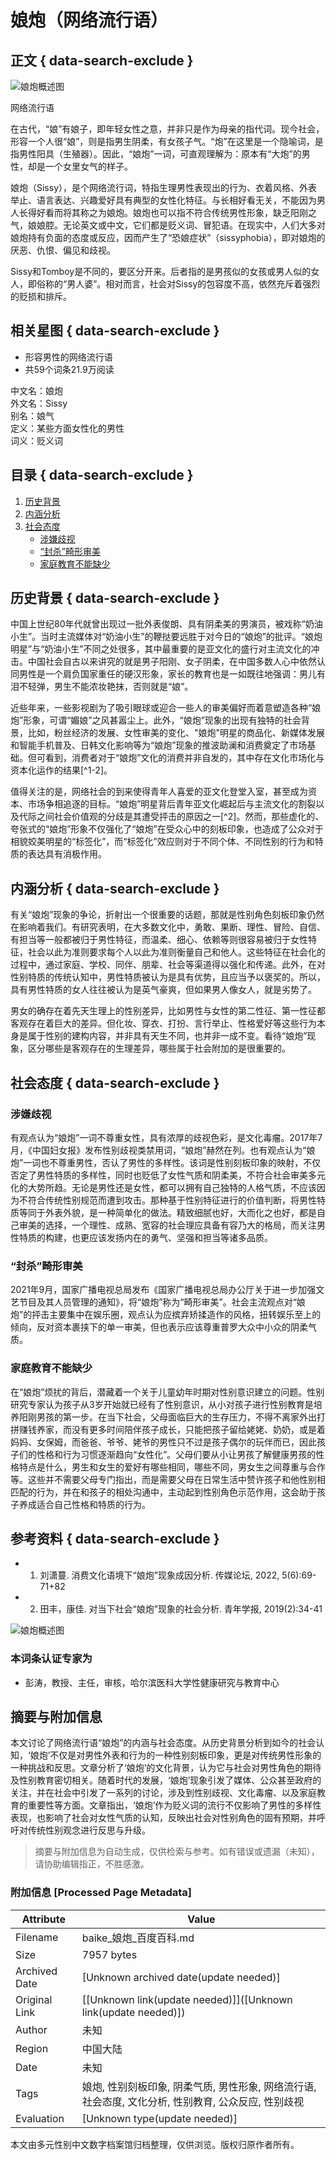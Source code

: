 # 娘炮（网络流行语）

## 正文 { data-search-exclude }


![娘炮概述图](https://bkimg.cdn.bcebos.com/smart/55e736d12f2eb9389b50d0251e319235e5dde611c192-bkimg-process,v_1,rw_16,rh_9,maxl_640,pad_1?x-bce-process=image/format,f_auto)

网络流行语

在古代，“娘”有娘子，即年轻女性之意，并非只是作为母亲的指代词。现今社会，形容一个人很“娘”，则是指男生阴柔，有女孩子气。“炮”在这里是一个隐喻词，是指男性阳具（生殖器）。因此，“娘炮”一词，可直观理解为：原本有“大炮”的男性，却是一个女里女气的样子。

娘炮（Sissy），是个网络流行词，特指生理男性表现出的行为、衣着风格、外表举止、语言表达、兴趣爱好具有典型的女性化特征。与长相好看无关，不能因为男人长得好看而将其称之为娘炮。娘炮也可以指不符合传统男性形象，缺乏阳刚之气，娘娘腔。无论英文或中文，它们都是贬义词、冒犯语。在现实中，人们大多对娘炮持有负面的态度或反应，因而产生了“恐娘症状”（sissyphobia），即对娘炮的厌恶、仇恨、偏见和歧视。

Sissy和Tomboy是不同的，要区分开来。后者指的是男孩似的女孩或男人似的女人，即俗称的“男人婆”。相对而言，社会对Sissy的包容度不高，依然充斥着强烈的贬损和排斥。

## 相关星图 { data-search-exclude }
- 形容男性的网络流行语
- 共59个词条21.9万阅读

中文名：娘炮  
外文名：Sissy  
别名：娘气  
定义：某些方面女性化的男性  
词义：贬义词  

## 目录 { data-search-exclude }
1. [历史背景](#历史背景)
2. [内涵分析](#内涵分析)
3. [社会态度](#社会态度)
   - [涉嫌歧视](#涉嫌歧视)
   - [“封杀”畸形审美](#封杀畸形审美)
   - [家庭教育不能缺少](#家庭教育不能缺少)

## 历史背景 { data-search-exclude }

中国上世纪80年代就曾出现过一批外表俊朗、具有阴柔美的男演员，被戏称“奶油小生”。当时主流媒体对“奶油小生”的鞭挞要远胜于对今日的“娘炮”的批评。“娘炮明星”与“奶油小生”不同之处很多，其中最重要的是亚文化的盛行对主流文化的冲击。中国社会自古以来讲究的就是男子阳刚、女子阴柔，在中国多数人心中依然认同男性是一个肩负国家重任的硬汉形象，家长的教育也是一如既往地强调：男儿有泪不轻弹，男生不能浓妆艳抹，否则就是“娘”。

近些年来，一些影视剧为了吸引眼球或迎合一些人的审美偏好而着意塑造各种“娘炮”形象，可谓“媚娘”之风甚嚣尘上。此外，“娘炮”现象的出现有独特的社会背景，比如，粉丝经济的发展、女性审美的变化、"娘炮"明星的商品化、新媒体发展和智能手机普及、日韩文化影响等为“娘炮”现象的推波助澜和消费奠定了市场基础。但可看到，消费者对于“娘炮”文化的消费并非自发的，其中存在文化市场化与资本化运作的结果[^1-2]。

值得关注的是，网络社会的到来使得青年人喜爱的亚文化登堂入室，甚至成为资本、市场争相追逐的目标。“娘炮”明星背后青年亚文化崛起后与主流文化的割裂以及代际之间社会价值观的分歧是其遭受抨击的原因之一[^2]。然而，那些虚化的、夸张式的“娘炮”形象不仅强化了“娘炮”在受众心中的刻板印象，也造成了公众对于相貌姣美明星的“标签化”，而“标签化”效应则对于不同个体、不同性别的行为和特质的表达具有消极作用。

## 内涵分析 { data-search-exclude }

有关“娘炮”现象的争论，折射出一个很重要的话题，那就是性别角色刻板印象仍然在影响着我们。有研究表明，在大多数文化中，勇敢、果断、理性、冒险、自信、有担当等一般都被归于男性特征，而温柔、细心、依赖等则很容易被归于女性特征，社会以此为准则要求每个人以此为准则衡量自己和他人。这些特征在社会化的过程中，通过家庭、学校、同伴、朋辈、社会等渠道得以强化和传递。此外，在对性别特质的传统认知中，男性特质被认为是具有优势，且应当予以褒奖的。所以，具有男性特质的女人往往被认为是英气豪爽，但如果男人像女人，就是劣势了。

男女的确存在着先天生理上的性别差异，比如男性与女性的第二性征、第一性征都客观存在着巨大的差异。但化妆、穿衣、打扮、言行举止、性格爱好等这些行为本身是属于性别的建构内容，并非具有天生不同，也并非一成不变。看待“娘炮”现象，区分哪些是客观存在的生理差异，哪些属于社会附加的是很重要的。

## 社会态度 { data-search-exclude }

### 涉嫌歧视

有观点认为“娘炮”一词不尊重女性，具有浓厚的歧视色彩，是文化毒瘤。2017年7月，《中国妇女报》发布性别歧视类禁用词，“娘炮”赫然在列。也有观点认为“娘炮”一词也不尊重男性，否认了男性的多样性。该词是性别刻板印象的映射，不仅否定了男性特质的多样性，同时也贬低了女性气质和阴柔美，不符合社会审美多元化的大势所趋。无论是男性还是女性，都可以拥有自己独特的人格气质，不应该因为不符合传统性别规范而遭到攻击。那种基于性别特征进行的价值判断，将男性特质等同于外表外貌，是一种简单化的做法。精致细腻也好，大而化之也好，都是自己审美的选择，一个理性、成熟、宽容的社会理应具备有容乃大的格局，而关注男性特质的构建，也更应该发扬内在的勇气、坚强和担当等诸多品质。

### “封杀”畸形审美

2021年9月，国家广播电视总局发布《国家广播电视总局办公厅关于进一步加强文艺节目及其人员管理的通知》，将“娘炮”称为“畸形审美”。社会主流观点对“娘炮”的抨击主要集中在娱乐圈，观点认为应摈弃矫揉造作的风格，扭转娱乐至上的倾向，反对资本裹挟下的单一审美，但也表示应该尊重普罗大众中小众的阴柔气质。

### 家庭教育不能缺少

在“娘炮”烦扰的背后，潜藏着一个关于儿童幼年时期对性别意识建立的问题。性别研究专家认为孩子从3岁开始就已经有了性别意识，从小对孩子进行性别教育是培养阳刚男孩的第一步。在当下社会，父母面临巨大的生存压力，不得不离家外出打拼赚钱养家，而没有更多时间陪伴孩子成长，只能把孩子留给姥姥、奶奶，或是着妈妈、女保姆，而爸爸、爷爷、姥爷的男性只不过是孩子偶尔的玩伴而已，因此孩子们的性格和行为习惯逐渐趋向“女性化”。父母们要从小让男孩了解健康男孩的性格特点是什么，男生和女生的爱好有哪些相同，哪些不同，男女生之间尊重与合作等。这些并不需要父母专门指出，而是需要父母在日常生活中赞许孩子和他性别相匹配的行为，并在和孩子的相处沟通中，主动起到性别角色示范作用，这会助于孩子养成适合自己性格和特质的行为。

## 参考资料 { data-search-exclude }
- 1. 刘潇蔓. 消费文化语境下“娘炮”现象成因分析. 传媒论坛, 2022, 5(6):69-71+82
- 2. 田丰，康佳. 对当下社会“娘炮”现象的社会分析. 青年学报, 2019(2):34-41

![娘炮概述图](https://bkimg.cdn.bcebos.com/pic/09fa513d269759ee3d6d6ab969b454166d224f4a713b?x-bce-process=image/resize,m_lfit,w_536,limit_1/quality,Q_70)

### 本词条认证专家为
- 彭涛，教授、主任，审核，哈尔滨医科大学性健康研究与教育中心
<!-- tcd_original_link https://baike.baidu.com/item/%E5%A8%98%E7%82%AE/5580795 -->


## 摘要与附加信息

<!-- tcd_abstract -->
本文讨论了网络流行语“娘炮”的内涵与社会态度。从历史背景分析到如今的社会认知，‘娘炮’不仅是对男性外表和行为的一种性别刻板印象，更是对传统男性形象的一种挑战和反思。文章分析了‘娘炮’的文化背景，认为它与社会对男性角色的期待及性别教育密切相关。随着时代的发展，‘娘炮’现象引发了媒体、公众甚至政府的关注，并在社会中引发了一系列的讨论，涉及到性别歧视、文化毒瘤、以及家庭教育的重要性等方面。文章指出，‘娘炮’作为贬义词的流行不仅影响了男性的多样性表现，也影响了社会对女性气质的认知，反映出社会对性别角色的固有预期，并呼吁对传统性别观念进行反思与升级。
<!-- tcd_abstract_end -->

> 摘要与附加信息为自动生成，仅供检索与参考。如有错误或遗漏（未知），请协助编辑指正，不胜感激。

### 附加信息 [Processed Page Metadata]

| Attribute       | Value                                  |
|-----------------|----------------------------------------|
| Filename        | baike_娘炮_百度百科.md                             |
| Size            | 7957 bytes                           |
| Archived Date   | [Unknown archived date(update needed)]                             |
| Original Link   | [[Unknown link(update needed)]]([Unknown link(update needed)])                       |
| Author          | 未知                               |
| Region          | 中国大陆                               |
| Date            | 未知                                 |
| Tags            | 娘炮, 性别刻板印象, 阴柔气质, 男性形象, 网络流行语, 社会态度, 文化分析, 性别教育, 公众反应, 性别歧视                                 |
| Evaluation            | [Unknown type(update needed)]                                 |
<!-- tcd_table_end -->

本文由多元性别中文数字档案馆归档整理，仅供浏览。版权归原作者所有。
